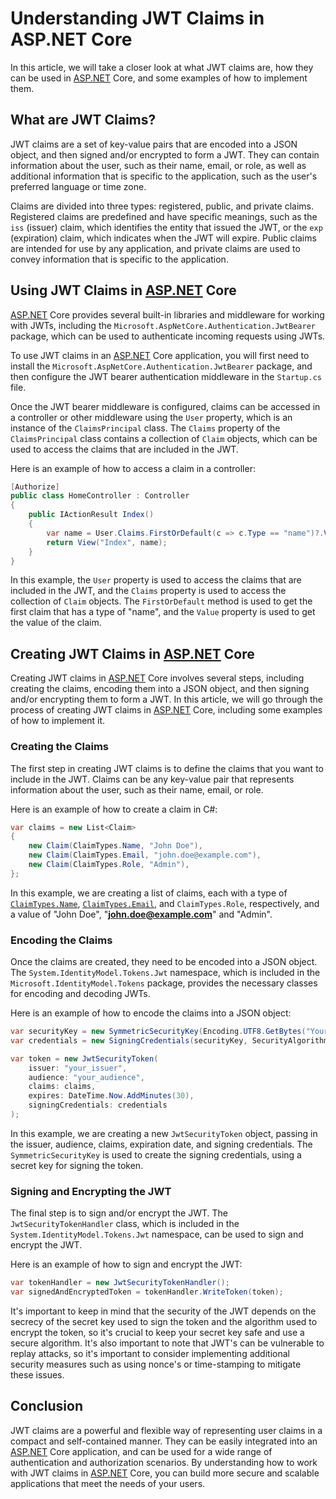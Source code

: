 # Understanding JWT Claims in ASP.NET Core

In this article, we will take a closer look at what JWT claims are, how they can be used in [ASP.NET](http://ASP.NET) Core, and some examples of how to implement them.

## **What are JWT Claims?**

JWT claims are a set of key-value pairs that are encoded into a JSON object, and then signed and/or encrypted to form a JWT. They can contain information about the user, such as their name, email, or role, as well as additional information that is specific to the application, such as the user's preferred language or time zone.

Claims are divided into three types: registered, public, and private claims. Registered claims are predefined and have specific meanings, such as the `iss` (issuer) claim, which identifies the entity that issued the JWT, or the `exp` (expiration) claim, which indicates when the JWT will expire. Public claims are intended for use by any application, and private claims are used to convey information that is specific to the application.

## **Using JWT Claims in** [**ASP.NET**](http://ASP.NET) **Core**

[ASP.NET](http://ASP.NET) Core provides several built-in libraries and middleware for working with JWTs, including the `Microsoft.AspNetCore.Authentication.JwtBearer` package, which can be used to authenticate incoming requests using JWTs.

To use JWT claims in an [ASP.NET](http://ASP.NET) Core application, you will first need to install the `Microsoft.AspNetCore.Authentication.JwtBearer` package, and then configure the JWT bearer authentication middleware in the `Startup.cs` file.

Once the JWT bearer middleware is configured, claims can be accessed in a controller or other middleware using the `User` property, which is an instance of the `ClaimsPrincipal` class. The `Claims` property of the `ClaimsPrincipal` class contains a collection of `Claim` objects, which can be used to access the claims that are included in the JWT.

Here is an example of how to access a claim in a controller:

```csharp
[Authorize]
public class HomeController : Controller
{
    public IActionResult Index()
    {
        var name = User.Claims.FirstOrDefault(c => c.Type == "name")?.Value;
        return View("Index", name);
    }
}
```

In this example, the `User` property is used to access the claims that are included in the JWT, and the `Claims` property is used to access the collection of `Claim` objects. The `FirstOrDefault` method is used to get the first claim that has a type of "name", and the `Value` property is used to get the value of the claim.

## **Creating JWT Claims in** [**ASP.NET**](http://ASP.NET) **Core**

Creating JWT claims in [ASP.NET](http://ASP.NET) Core involves several steps, including creating the claims, encoding them into a JSON object, and then signing and/or encrypting them to form a JWT. In this article, we will go through the process of creating JWT claims in [ASP.NET](http://ASP.NET) Core, including some examples of how to implement it.

### **Creating the Claims**

The first step in creating JWT claims is to define the claims that you want to include in the JWT. Claims can be any key-value pair that represents information about the user, such as their name, email, or role.

Here is an example of how to create a claim in C#:

```csharp
var claims = new List<Claim>
{
    new Claim(ClaimTypes.Name, "John Doe"),
    new Claim(ClaimTypes.Email, "john.doe@example.com"),
    new Claim(ClaimTypes.Role, "Admin"),
};
```

In this example, we are creating a list of claims, each with a type of [`ClaimTypes.Name`](http://ClaimTypes.Name), [`ClaimTypes.Email`](http://ClaimTypes.Email), and `ClaimTypes.Role`, respectively, and a value of "John Doe", "[**john.doe@example.com**](mailto:john.doe@example.com)" and "Admin".

### **Encoding the Claims**

Once the claims are created, they need to be encoded into a JSON object. The `System.IdentityModel.Tokens.Jwt` namespace, which is included in the `Microsoft.IdentityModel.Tokens` package, provides the necessary classes for encoding and decoding JWTs.

Here is an example of how to encode the claims into a JSON object:

```csharp
var securityKey = new SymmetricSecurityKey(Encoding.UTF8.GetBytes("Your_secret_key"));
var credentials = new SigningCredentials(securityKey, SecurityAlgorithms.HmacSha256);

var token = new JwtSecurityToken(
    issuer: "your_issuer",
    audience: "your_audience",
    claims: claims,
    expires: DateTime.Now.AddMinutes(30),
    signingCredentials: credentials
);
```

In this example, we are creating a new `JwtSecurityToken` object, passing in the issuer, audience, claims, expiration date, and signing credentials. The `SymmetricSecurityKey` is used to create the signing credentials, using a secret key for signing the token.

### **Signing and Encrypting the JWT**

The final step is to sign and/or encrypt the JWT. The `JwtSecurityTokenHandler` class, which is included in the `System.IdentityModel.Tokens.Jwt` namespace, can be used to sign and encrypt the JWT.

Here is an example of how to sign and encrypt the JWT:

```csharp
var tokenHandler = new JwtSecurityTokenHandler();
var signedAndEncryptedToken = tokenHandler.WriteToken(token);
```

It's important to keep in mind that the security of the JWT depends on the secrecy of the secret key used to sign the token and the algorithm used to encrypt the token, so it's crucial to keep your secret key safe and use a secure algorithm. It's also important to note that JWT's can be vulnerable to replay attacks, so it's important to consider implementing additional security measures such as using nonce's or time-stamping to mitigate these issues.

## **Conclusion**

JWT claims are a powerful and flexible way of representing user claims in a compact and self-contained manner. They can be easily integrated into an [ASP.NET](http://ASP.NET) Core application, and can be used for a wide range of authentication and authorization scenarios. By understanding how to work with JWT claims in [ASP.NET](http://ASP.NET) Core, you can build more secure and scalable applications that meet the needs of your users.